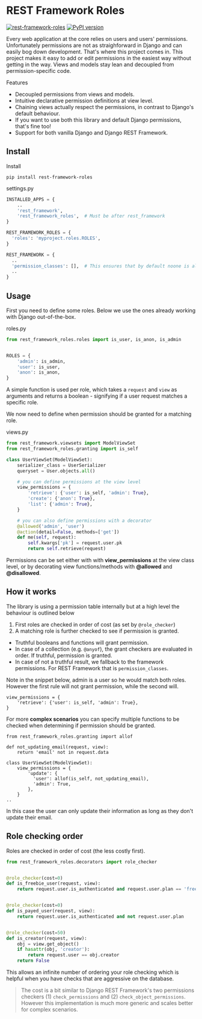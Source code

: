 REST Framework Roles
====================

[![rest-framework-roles](https://circleci.com/gh/Pithikos/rest-framework-roles.svg?style=svg)](https://circleci.com/gh/Pithikos/rest-framework-roles) [![PyPI version](https://badge.fury.io/py/rest-framework-roles.svg)](https://badge.fury.io/py/rest-framework-roles)

Every web application at the core relies on users and users' permissions. Unfortunately permissions are not as straighforward in Django and can easily bog down development. That's where this project comes in. This project makes it easy to add or edit permissions in the easiest way without getting in the way. Views and models stay lean and decoupled from permission-specific code.

Features

  - Decoupled permissions from views and models.
  - Intuitive declarative permission definitions at view level.
  - Chaining views actually respect the permissions, in contrast to Django's default behaviour.
  - If you want to use both this library and default Django permissions, that's fine too!
  - Support for both vanilla Django and Django REST Framework.


Install
-------

Install

    pip install rest-framework-roles


settings.py
```python
INSTALLED_APPS = {
    ..
    'rest_framework',
    'rest_framework_roles',  # Must be after rest_framework
}

REST_FRAMEWORK_ROLES = {
  'roles': 'myproject.roles.ROLES',
}

REST_FRAMEWORK = {
  ..
  'permission_classes': [],  # This ensures that by default noone is allowed access
  ..
}
```


Usage
-----


First you need to define some roles. Below we use the ones already working with Django out-of-the-box.

roles.py
```python
from rest_framework_roles.roles import is_user, is_anon, is_admin


ROLES = {
    'admin': is_admin,
    'user': is_user,
    'anon': is_anon,
}
```

A simple function is used per role, which takes a `request` and `view` as arguments and returns a boolean - signifying if a user request matches a specific role.

We now need to define when permission should be granted for a matching role.

views.py
```python
from rest_framework.viewsets import ModelViewSet
from rest_framework_roles.granting import is_self

class UserViewSet(ModelViewSet):
    serializer_class = UserSerializer
    queryset = User.objects.all()

    # you can define permissions at the view level
    view_permissions = {
        'retrieve': {'user': is_self, 'admin': True},
        'create': {'anon': True},
        'list': {'admin': True},
    }

    # you can also define permissions with a decorator
    @allowed('admin', 'user')
    @action(detail=False, methods=['get'])
    def me(self, request):
        self.kwargs['pk'] = request.user.pk
        return self.retrieve(request)
```

Permissions can be set either with with **view_permissions** at the view class level, or by decorating view functions/methods with  **@allowed** and **@disallowed**.


How it works
------------

The library is using a permission table internally but at a high level the behaviour is outlined below

1. First roles are checked in order of cost (as set by `@role_checker`)
2. A matching role is further checked to see if permission is granted.
  - Truthful booleans and functions will grant permission.
  - In case of a collection (e.g. `@anyof`), the grant checkers are evaluated in order. If truthful, permission is granted.
  - In case of not a truthful result, we fallback to the framework permissions. For REST Framework
     that is `permission_classes`.


Note in the snippet below, admin is a user so he would match both roles. However the first rule will
not grant permission, while the second will.

    view_permissions = {
        'retrieve': {'user': is_self, 'admin': True},
    }

For more **complex scenarios** you can specify multiple functions to be checked when determining if permission should be granted.

    from rest_framework_roles.granting import allof

    def not_updating_email(request, view):
        return 'email' not in request.data

    class UserViewSet(ModelViewSet):
        view_permissions = {
            'update': {
              'user': allof(is_self, not_updating_email),
              'admin': True,
            },
        }
    ..

In this case the user can only update their information as long as they don't update their email.



Role checking order
-------------------

Roles are checked in order of cost (the less costly first).


```python
from rest_framework_roles.decorators import role_checker


@role_checker(cost=0)
def is_freebie_user(request, view):
    return request.user.is_authenticated and request.user.plan == 'freebie'


@role_checker(cost=0)
def is_payed_user(request, view):
    return request.user.is_authenticated and not request.user.plan


@role_checker(cost=50)
def is_creator(request, view):
    obj = view.get_object()
    if hasattr(obj, 'creator'):
        return request.user == obj.creator
    return False
```

This allows an infinite number of ordering your role checking which is helpful when you have checks that are aggressive on the database. 

> The cost is a bit similar to Django REST Framework's two permissions checkers (1) `check_permissions` and (2) `check_object_permissions`. However this implementation is much more generic and scales better for complex scenarios.
